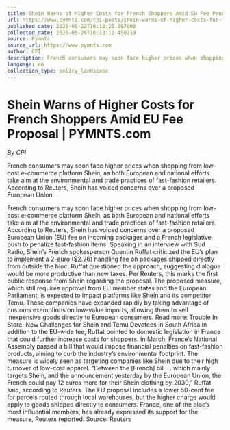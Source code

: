 ```yaml
---
title: Shein Warns of Higher Costs for French Shoppers Amid EU Fee Proposal | PYMNTS.com
url: https://www.pymnts.com/cpi-posts/shein-warns-of-higher-costs-for-french-shoppers-amid-eu-fee-proposal/
published_date: 2025-05-22T16:18:25.397000
collected_date: 2025-05-29T16:13:12.450219
source: Pymnts
source_url: https://www.pymnts.com
author: CPI
description: French consumers may soon face higher prices when shopping from low-cost e-commerce platform Shein, as both European and national efforts take aim at the environmental and trade practices of fast-fashion retailers. According to Reuters, Shein has voiced concerns over a proposed European Union...
language: en
collection_type: policy_landscape
---
```


# Shein Warns of Higher Costs for French Shoppers Amid EU Fee Proposal | PYMNTS.com

*By CPI*

French consumers may soon face higher prices when shopping from low-cost e-commerce platform Shein, as both European and national efforts take aim at the environmental and trade practices of fast-fashion retailers. According to Reuters, Shein has voiced concerns over a proposed European Union...

French consumers may soon face higher prices when shopping from low-cost e-commerce platform Shein, as both European and national efforts take aim at the environmental and trade practices of fast-fashion retailers. According to Reuters, Shein has voiced concerns over a proposed European Union (EU) fee on incoming packages and a French legislative push to penalize fast-fashion items. 
 Speaking in an interview with Sud Radio, Shein’s French spokesperson Quentin Ruffat criticized the EU’s plan to implement a 2-euro ($2.26) handling fee on packages shipped directly from outside the bloc. Ruffat questioned the approach, suggesting dialogue would be more productive than new taxes. Per Reuters, this marks the first public response from Shein regarding the proposal. 
 The proposed measure, which still requires approval from EU member states and the European Parliament, is expected to impact platforms like Shein and its competitor Temu. These companies have expanded rapidly by taking advantage of customs exemptions on low-value imports, allowing them to sell inexpensive goods directly to European consumers. 
 Read more: Trouble In Store: New Challenges for Shein and Temu Devotees in South Africa 
 In addition to the EU-wide fee, Ruffat pointed to domestic legislation in France that could further increase costs for shoppers. In March, France’s National Assembly passed a bill that would impose financial penalties on fast-fashion products, aiming to curb the industry’s environmental footprint. The measure is widely seen as targeting companies like Shein due to their high turnover of low-cost apparel. 
 “Between the [French] bill … which mainly targets Shein, and the announcement yesterday by the European Union, the French could pay 12 euros more for their Shein clothing by 2030,” Ruffat said, according to Reuters. 
 The EU proposal includes a lower 50-cent fee for parcels routed through local warehouses, but the higher charge would apply to goods shipped directly to consumers. France, one of the bloc’s most influential members, has already expressed its support for the measure, Reuters reported. 
 Source: Reuters